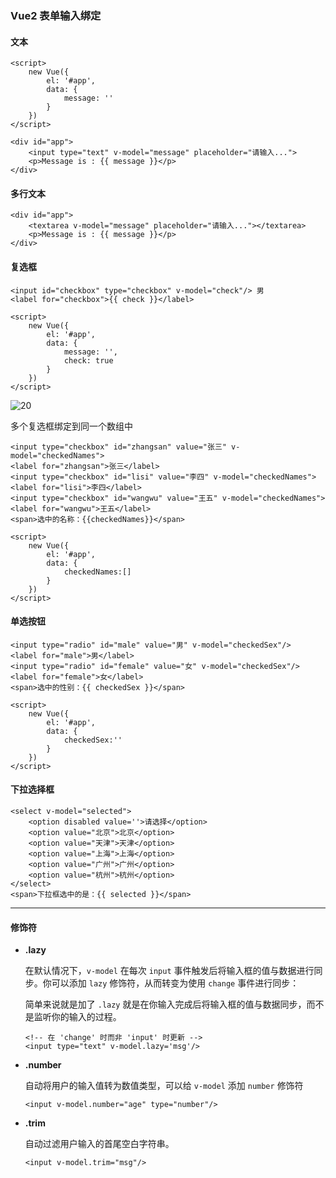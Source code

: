 ### Vue2 表单输入绑定

#### 文本

```vue
<script>
    new Vue({
        el: '#app',
        data: {
            message: ''
        }
    })
</script>
```

```vue
<div id="app">
    <input type="text" v-model="message" placeholder="请输入...">
    <p>Message is : {{ message }}</p>
</div>
```

#### 多行文本

```vue
<div id="app">
    <textarea v-model="message" placeholder="请输入..."></textarea>
    <p>Message is : {{ message }}</p>
</div>
```



#### 复选框

```vue
<input id="checkbox" type="checkbox" v-model="check"/> 男
<label for="checkbox">{{ check }}</label>
```

```vue
<script>
    new Vue({
        el: '#app',
        data: {
            message: '',
            check: true
        }
    })
</script>
```

![20](../../99-ImageHouse/vue/20.gif)

多个复选框绑定到同一个数组中

```vue
<input type="checkbox" id="zhangsan" value="张三" v-model="checkedNames">
<label for="zhangsan">张三</label>
<input type="checkbox" id="lisi" value="李四" v-model="checkedNames">
<label for="lisi">李四</label>
<input type="checkbox" id="wangwu" value="王五" v-model="checkedNames">
<label for="wangwu">王五</label>
<span>选中的名称：{{checkedNames}}</span>
```

```vue
<script>
    new Vue({
        el: '#app',
        data: {
            checkedNames:[]
        }
    })
</script>
```

#### 单选按钮

```vue
<input type="radio" id="male" value="男" v-model="checkedSex"/>
<label for="male">男</label>
<input type="radio" id="female" value="女" v-model="checkedSex"/>
<label for="female">女</label>
<span>选中的性别：{{ checkedSex }}</span>
```

```vue
<script>
    new Vue({
        el: '#app',
        data: {
            checkedSex:''
        }
    })
</script>
```

#### 下拉选择框

```vue
<select v-model="selected">
    <option disabled value=''>请选择</option>
    <option value="北京">北京</option>
    <option value="天津">天津</option>
    <option value="上海">上海</option>
    <option value="广州">广州</option>
    <option value="杭州">杭州</option>
</select>
<span>下拉框选中的是：{{ selected }}</span>
```



------



#### 修饰符

- **.lazy**

  在默认情况下，`v-model` 在每次 `input` 事件触发后将输入框的值与数据进行同步。你可以添加 `lazy` 修饰符，从而转变为使用 `change` 事件进行同步：

  简单来说就是加了 `.lazy` 就是在你输入完成后将输入框的值与数据同步，而不是监听你的输入的过程。

  ```vue
  <!-- 在 'change' 时而非 'input' 时更新 -->
  <input type="text" v-model.lazy='msg'/>
  ```

- **.number**

  自动将用户的输入值转为数值类型，可以给 `v-model` 添加 `number` 修饰符

  ```vue
  <input v-model.number="age" type="number"/>
  ```

- **.trim**

  自动过滤用户输入的首尾空白字符串。

  ```vue
  <input v-model.trim="msg"/>
  ```

